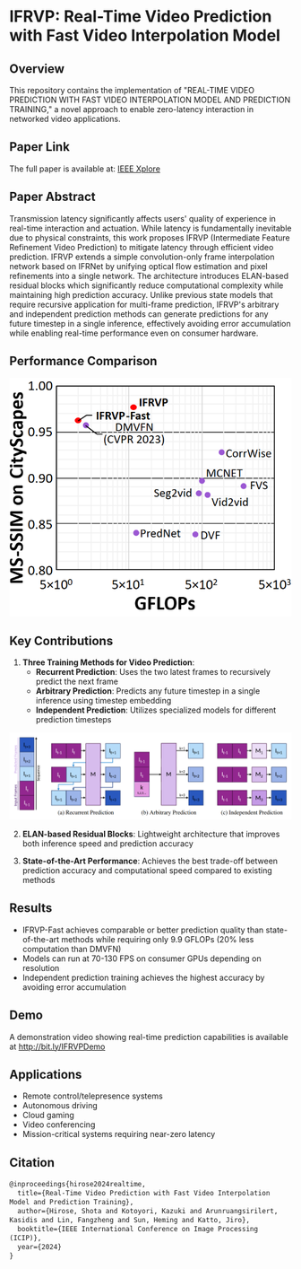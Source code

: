 # IFRVP: Real-Time Video Prediction with Fast Video Interpolation Model

## Overview

This repository contains the implementation of "REAL-TIME VIDEO PREDICTION WITH FAST VIDEO INTERPOLATION MODEL AND PREDICTION TRAINING," a novel approach to enable zero-latency interaction in networked video applications.

## Paper Link

The full paper is available at: [IEEE Xplore](https://ieeexplore.ieee.org/document/10647865)

## Paper Abstract

Transmission latency significantly affects users' quality of experience in real-time interaction and actuation. While latency is fundamentally inevitable due to physical constraints, this work proposes IFRVP (Intermediate Feature Refinement Video Prediction) to mitigate latency through efficient video prediction. IFRVP extends a simple convolution-only frame interpolation network based on IFRNet by unifying optical flow estimation and pixel refinements into a single network. The architecture introduces ELAN-based residual blocks which significantly reduce computational complexity while maintaining high prediction accuracy. Unlike previous state models that require recursive application for multi-frame prediction, IFRVP's arbitrary and independent prediction methods can generate predictions for any future timestep in a single inference, effectively avoiding error accumulation while enabling real-time performance even on consumer hardware.

## Performance Comparison

![Performance Comparison](flopscomparison_hrs_v2.png)

## Key Contributions

1. **Three Training Methods for Video Prediction**:
   - **Recurrent Prediction**: Uses the two latest frames to recursively predict the next frame
   - **Arbitrary Prediction**: Predicts any future timestep in a single inference using timestep embedding
   - **Independent Prediction**: Utilizes specialized models for different prediction timesteps

![Prediction Methods](predictionmethods.png)

2. **ELAN-based Residual Blocks**: Lightweight architecture that improves both inference speed and prediction accuracy

3. **State-of-the-Art Performance**: Achieves the best trade-off between prediction accuracy and computational speed compared to existing methods

## Results

- IFRVP-Fast achieves comparable or better prediction quality than state-of-the-art methods while requiring only 9.9 GFLOPs (20% less computation than DMVFN)
- Models can run at 70-130 FPS on consumer GPUs depending on resolution
- Independent prediction training achieves the highest accuracy by avoiding error accumulation

## Demo

A demonstration video showing real-time prediction capabilities is available at http://bit.ly/IFRVPDemo

## Applications

- Remote control/telepresence systems
- Autonomous driving
- Cloud gaming
- Video conferencing
- Mission-critical systems requiring near-zero latency

## Citation

```
@inproceedings{hirose2024realtime,
  title={Real-Time Video Prediction with Fast Video Interpolation Model and Prediction Training},
  author={Hirose, Shota and Kotoyori, Kazuki and Arunruangsirilert, Kasidis and Lin, Fangzheng and Sun, Heming and Katto, Jiro},
  booktitle={IEEE International Conference on Image Processing (ICIP)},
  year={2024}
}
```
